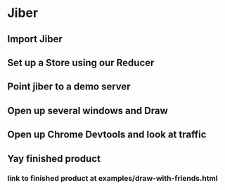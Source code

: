 # Jiber

## Import Jiber

## Set up a Store using our Reducer

## Point jiber to a demo server

## Open up several windows and Draw

## Open up Chrome Devtools and look at traffic

## Yay finished product
### link to finished product at examples/draw-with-friends.html
